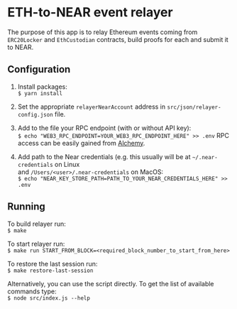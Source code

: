 # ETH-to-NEAR event relayer

The purpose of this app is to relay Ethereum events coming from `ERC20Locker` and `EthCustodian` contracts, build proofs
for each and submit it to NEAR.

## Configuration

1. Install packages:<br/>
`$ yarn install`

2. Set the appropriate `relayerNearAccount` address in `src/json/relayer-config.json` file.

3. Add to the file your RPC endpoint (with or without API key):<br/>
`$ echo "WEB3_RPC_ENDPOINT=YOUR_WEB3_RPC_ENDPOINT_HERE" >> .env`
RPC access can be easily gained from [Alchemy](https://www.alchemyapi.io/).

4. Add path to the Near credentials (e.g. this usually will be at `~/.near-credentials` on Linux <br/>
and `/Users/<user>/.near-credentials` on MacOS: <br/>
`$ echo "NEAR_KEY_STORE_PATH=PATH_TO_YOUR_NEAR_CREDENTIALS_HERE" >> .env`

## Running

To build relayer run:<br/>
`$ make`

To start relayer run:<br/>
`$ make run START_FROM_BLOCK=<required_block_number_to_start_from_here>`

To restore the last session run:<br/>
`$ make restore-last-session`

Alternatively, you can use the script directly. To get the list of available commands type:<br/>
`$ node src/index.js --help`
